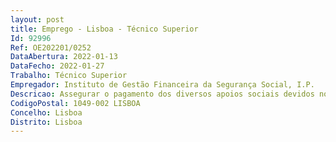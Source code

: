 ```yaml
--- 
layout: post
title: Emprego - Lisboa - Técnico Superior
Id: 92996
Ref: OE202201/0252
DataAbertura: 2022-01-13
DataFecho: 2022-01-27
Trabalho: Técnico Superior
Empregador: Instituto de Gestão Financeira da Segurança Social, I.P.
Descricao: Assegurar o pagamento dos diversos apoios sociais devidos no âmbito dos váriosFundos sob a Gestão do IGFSS,Assegurar a contabilização orçamental de toda a receita e despesa dos Fundosque se encontrem sob a gestão do IGFSS,Proceder à regularização de valores cobrados,Proceder à reconciliação bancária dos diversos Fundos sob a gestão do IGFSS,Elaborar e conferir toda a documentação necessária à prestação de contas dosvários Fundos,Submeter a prestação de contas no portal do Tribunal de Contas,Elaborar os relatórios de apoio á gestão,Responder a solicitações de caráter extraordinário.
CodigoPostal: 1049-002 LISBOA
Concelho: Lisboa
Distrito: Lisboa
--- 
```

